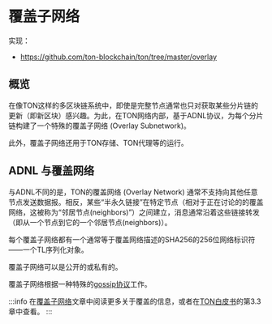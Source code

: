 # 覆盖子网络

实现：

- https://github.com/ton-blockchain/ton/tree/master/overlay

## 概览

在像TON这样的多区块链系统中，即使是完整节点通常也只对获取某些分片链的更新（即新区块）感兴趣。为此，在TON网络内部，基于ADNL协议，为每个分片链构建了一个特殊的覆盖子网络 (Overlay Subnetwork)。

此外，覆盖子网络还用于TON存储、TON代理等的运行。

## ADNL 与覆盖网络

与ADNL不同的是，TON的覆盖网络 (Overlay Network) 通常不支持向其他任意节点发送数据报。相反，某些“半永久链接”在特定节点（相对于正在讨论的的覆盖网络，这被称为“邻居节点(neighbors)”）之间建立，消息通常沿着这些链接转发（即从一个节点到它的一个邻居节点(neighbors)）。

每个覆盖子网络都有一个通常等于覆盖网络描述的SHA256的256位网络标识符——一个TL序列化对象。

覆盖子网络可以是公开的或私有的。

覆盖子网络根据一种特殊的[gossip协议](https://en.wikipedia.org/wiki/Gossip_protocol)工作。

:::info
在[覆盖子网络](/develop/network/overlay)文章中阅读更多关于覆盖的信息，或者在[TON白皮书](https://ton.org/docs/ton.pdf)的第3.3章中查看。
:::
